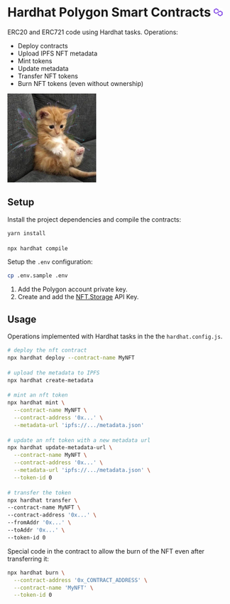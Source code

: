 # Hardhat Polygon Smart Contracts <img src=".docs/polygon.png" width=20 />

ERC20 and ERC721 code using Hardhat tasks. Operations:

- Deploy contracts
- Upload IPFS NFT metadata
- Mint tokens
- Update metadata
- Transfer NFT tokens
- Burn NFT tokens (even without ownership)

<img src="assets/kitty.png" width=200/>

## Setup

Install the project dependencies and compile the contracts:

```sh
yarn install

npx hardhat compile
```

Setup the `.env` configuration:

```sh
cp .env.sample .env
```

1. Add the Polygon account private key.
2. Create and add the [NFT.Storage](https://nft.storage/) API Key.

## Usage

Operations implemented with Hardhat tasks in the the `hardhat.config.js`.

```sh
# deploy the nft contract
npx hardhat deploy --contract-name MyNFT

# upload the metadata to IPFS
npx hardhat create-metadata

# mint an nft token
npx hardhat mint \
  --contract-name MyNFT \
  --contract-address '0x...' \
  --metadata-url 'ipfs://.../metadata.json'

# update an nft token with a new metadata url
npx hardhat update-metadata-url \
  --contract-name MyNFT \
  --contract-address '0x...' \
  --metadata-url 'ipfs://.../metadata.json' \
  --token-id 0

# transfer the token
npx hardhat transfer \
--contract-name MyNFT \
--contract-address '0x...' \
--fromAddr '0x...' \
--toAddr '0x...' \
--token-id 0
```

Special code in the contract to allow the burn of the NFT even after transferring it:

```sh
npx hardhat burn \
  --contract-address '0x_CONTRACT_ADDRESS' \
  --contract-name 'MyNFT' \
  --token-id 0
```
